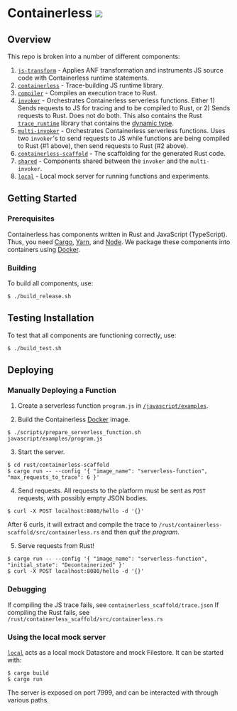 # Containerless ![](https://github.com/plasma-umass/decontainerization/workflows/CI/badge.svg)

## Overview

This repo is broken into a number of different components:

1. [`js-transform`](./javascript/js-transform/) - Applies ANF transformation and
    instruments JS source code with Containerless runtime statements.
2. [`containerless`](./javascript/containerless/) - Trace-building JS runtime
    library.
3. [`compiler`](./rust/compiler/) - Compiles an execution trace to Rust.
4. [`invoker`](./rust/invoker/) - Orchestrates Containerless serverless
    functions. Either 1) Sends requests to JS for tracing and to be compiled to
    Rust, or 2) Sends requests to Rust. Does not do both. This also contains the
    Rust [`trace_runtime`](./rust/invoker/src/trace_runtime) library that
    contains the [dynamic type](./rust/invoker/src/trace_runtime/type_dynamic.rs).
5. [`multi-invoker`](./rust/multi-invoker) - Orchestrates Containerless
    serverless functions. Uses two `invoker`'s to send requests to JS while
    functions are being compiled to Rust (#1 above), then send requests to Rust
    (#2 above).
6. [`containerless-scaffold`](./rust/containerless-scaffold/) - The scaffolding
    for the generated Rust code.
7. [`shared`](./rust/shared/) - Components shared between the `invoker` and the
    `multi-invoker`.
8. [`local`](./rust/local/) - Local mock server for running functions and
    experiments.

## Getting Started

### Prerequisites

Containerless has components written in Rust and JavaScript (TypeScript).
Thus, you need [Cargo], [Yarn], and [Node]. We package these components
into containers using [Docker].

### Building

To build all components, use:

```
$ ./build_release.sh
```

## Testing Installation

To test that all components are functioning correctly, use:

```
$ ./build_test.sh
```

## Deploying

### Manually Deploying a Function

1. Create a serverless function `program.js` in [`/javascript/examples`](./javascript/examples/).

2. Build the Containerless [Docker] image.

```
$ ./scripts/prepare_serverless_function.sh javascript/examples/program.js
```

3. Start the server.

```
$ cd rust/containerless-scaffold
$ cargo run -- --config '{ "image_name": "serverless-function", "max_requests_to_trace": 6 }'
```

4. Send requests. All requests to the platform must be sent as `POST` requests,
with possibly empty JSON bodies.

```
$ curl -X POST localhost:8080/hello -d '{}'
```

After 6 curls, it will extract and compile the trace to
`/rust/containerless-scaffold/src/containerless.rs` and then *quit the program*.

5. Serve requests from Rust!

```
$ cargo run -- --config '{ "image_name": "serverless-function", "initial_state": "Decontainerized" }'
$ curl -X POST localhost:8080/hello -d '{}'
```

### Debugging

If compiling the JS trace fails, see `containerless_scaffold/trace.json` 
If compiling the Rust fails, see `/rust/containerless_scaffold/src/containerless.rs`

### Using the local mock server

[`local`](./rust/local/) acts as a local mock Datastore and mock Filestore. It
can be started with:

```
$ cargo build
$ cargo run
```

The server is exposed on port 7999, and can be interacted with through various
paths.


[Cargo]: https://rustup.rs/
[Yarn]: https://yarnpkg.com/
[Node]: https://nodejs.org/
[Docker]: https://www.docker.com/